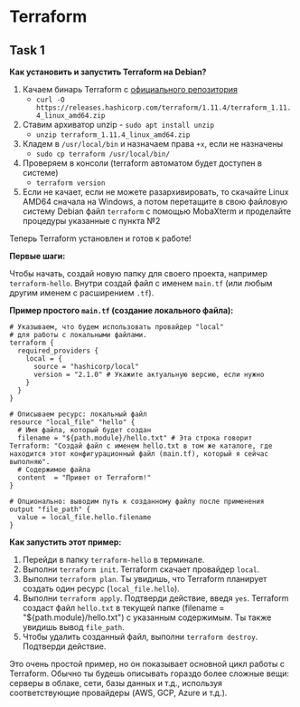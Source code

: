 # Terraform

## Task 1

**Как установить и запустить Terraform на Debian?**

1. Качаем бинарь Terraform с [официального репозитория](https://releases.hashicorp.com/terraform)
    - `curl -O https://releases.hashicorp.com/terraform/1.11.4/terraform_1.11.4_linux_amd64.zip`
2. Ставим архиватор unzip - `sudo apt install unzip`
    - `unzip terraform_1.11.4_linux_amd64.zip`
2. Кладем в `/usr/local/bin` и назначаем права `+x`, если не назначены
    - `sudo cp terraform /usr/local/bin/`
3. Проверяем в консоли (terraform автоматом будет доступен в системе)
    - `terraform version`
4. Если не качает, если не можете разархивировать, то скачайте Linux AMD64 сначала на Windows, а потом перетащите в свою файловую систему Debian файл `terraform` с помощью MobaXterm и проделайте процедуры указанные с пункта №2

Теперь Terraform установлен и готов к работе!

**Первые шаги:**

Чтобы начать, создай новую папку для своего проекта, например `terraform-hello`. Внутри создай файл с именем `main.tf` (или любым другим именем с расширением `.tf`).

**Пример простого `main.tf` (создание локального файла):**

```hcl
# Указываем, что будем использовать провайдер "local"
# для работы с локальными файлами.
terraform {
  required_providers {
    local = {
      source = "hashicorp/local"
      version = "2.1.0" # Укажите актуальную версию, если нужно
    }
  }
}

# Описываем ресурс: локальный файл
resource "local_file" "hello" {
  # Имя файла, который будет создан
  filename = "${path.module}/hello.txt" # Эта строка говорит Terraform: "Создай файл с именем hello.txt в том же каталоге, где находится этот конфигурационный файл (main.tf), который я сейчас выполняю".
  # Содержимое файла
  content  = "Привет от Terraform!"
}

# Опционально: выводим путь к созданному файлу после применения
output "file_path" {
  value = local_file.hello.filename
}
```

**Как запустить этот пример:**

1.  Перейди в папку `terraform-hello` в терминале.
2.  Выполни `terraform init`. Terraform скачает провайдер `local`.
3.  Выполни `terraform plan`. Ты увидишь, что Terraform планирует создать один ресурс (`local_file.hello`).
4.  Выполни `terraform apply`. Подтверди действие, введя `yes`. Terraform создаст файл `hello.txt` в текущей папке (filename = "${path.module}/hello.txt") с указанным содержимым. Ты также увидишь вывод `file_path`.
5.  Чтобы удалить созданный файл, выполни `terraform destroy`. Подтверди действие.

Это очень простой пример, но он показывает основной цикл работы с Terraform. Обычно ты будешь описывать гораздо более сложные вещи: серверы в облаке, сети, базы данных и т.д., используя соответствующие провайдеры (AWS, GCP, Azure и т.д.).
